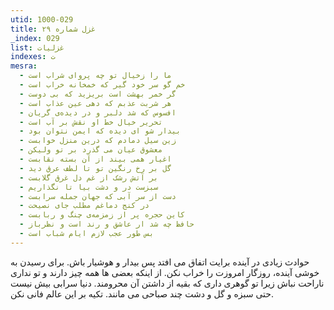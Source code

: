 ```yaml
---
utid: 1000-029
title: غزل شماره ۲۹
_index: 029
list: غزلیات
indexes: ت
mesra:
  - ما را زخیال تو چه پروای شراب است
  - خم گو سر خود گیر که خمخانه خراب است
  - گر خمر بهشت است بریزید که بی دوست
  - هر شربت عذبم که دهی عین عذاب است
  - افسوس که شد دلبر و در دیده‌ی گریان
  - تحریر خیال خط او نقش بر آب است
  - بیدار شو‌ ای دیده که ایمن نتوان بود
  - زین سیل دمادم که درین منزل خوابست
  - معشوق عیان می گذرد بر تو ولیکن
  - اغیار همی بیند از آن بسته نقابست
  - گل بر رخ رنگین تو تا لطف عرق دید
  - بر آتش رشک از غم دل غرق گلابست
  - سبزست در و دشت بیا تا نگذاریم
  - دست از سر آبی که جهان جمله سرابست
  - در کنج دماغم مطلب جای نصیحت
  - کاین حجره پر از زمزمه‌ی چنگ و ربابست
  - حافظ چه شد ار عاشق و رند است و نظرباز
  - بس طور عجب لازم ایام شباب است
---
```

حوادث زیادی در آینده برایت اتفاق می افتد پس بیدار و هوشیار باش. برای رسیدن به خوشی آینده، روزگار امروزت را خراب نکن. از اینکه بعضی ها همه چیز دارند و تو نداری ناراحت نباش زیرا تو گوهری داری که بقیه از داشتن آن محرومند. دنیا سرابی بیش نیست حتی سبزه و گل و دشت چند صباحی می مانند. تکیه بر این عالم فانی نکن.
